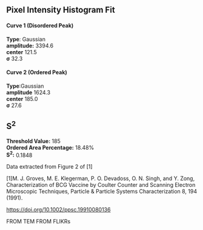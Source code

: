 ## Pixel Intensity Histogram Fit

#### Curve 1 (Disordered Peak)
**Type**: Gaussian\
**amplitude:** 3394.6\
**center** 121.5\
**σ** 32.3


#### Curve 2 (Ordered Peak)
**Type**:Gaussian\
**amplitude** 1624.3\
**center** 185.0\
**σ** 27.6


## S<sup>2</sup>
**Threshold Value:** 185\
**Ordered Area Percentage:** 18.48%\
**S<sup>2</sup>:** 0.1848





Data extracted from Figure 2 of [1]

[1]M. J. Groves, M. E. Klegerman, P. O. Devadoss, O. N. Singh, and Y. Zong, Characterization of BCG Vaccine by Coulter Counter and Scanning Electron Microscopic Techniques, Particle & Particle Systems Characterization 8, 194 (1991).

https://doi.org/10.1002/ppsc.19910080136




















FROM TEM FROM FLIKRs
